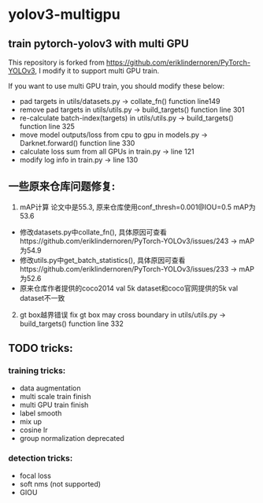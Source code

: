 # yolov3-multigpu
## train pytorch-yolov3 with multi GPU

This repository is forked from https://github.com/eriklindernoren/PyTorch-YOLOv3, I modify it to support multi GPU train.

If you want to use multi GPU train, you should modify these below:
* pad targets in utils/datasets.py -> collate_fn() function line149
* remove pad targets in utils/utils.py -> build_targets() function line 301
* re-calculate batch-index(targets) in utils/utils.py -> build_targets() function line 325
* move model outputs/loss from cpu to gpu in models.py -> Darknet.forward() function line 330
* calculate loss sum from all GPUs in train.py -> line 121
* modify log info in train.py -> line 130




## 一些原来仓库问题修复:
1. mAP计算
论文中是55.3, 原来仓库使用conf_thresh=0.001@IOU=0.5 mAP为53.6
* 修改datasets.py中collate_fn(), 具体原因可查看https://github.com/eriklindernoren/PyTorch-YOLOv3/issues/243 -> mAP为54.9
* 修改utils.py中get_batch_statistics(), 具体原因可查看https://github.com/eriklindernoren/PyTorch-YOLOv3/issues/233 -> mAP为52.6
* 原来仓库作者提供的coco2014 val 5k dataset和coco官网提供的5k val dataset不一致

2. gt box越界错误
fix gt box may cross boundary in utils/utils.py -> build_targets() function line 332


## TODO tricks:
### training tricks:

* data augmentation
* multi scale train finish
* multi GPU train finish
* label smooth
* mix up
* cosine lr 
* group normalization deprecated

### detection tricks:
* focal loss 
* soft nms (not supported)
* GIOU 
